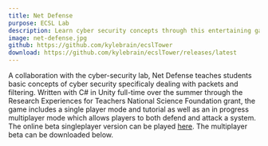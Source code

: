 ```yaml
---
title: Net Defense
purpose: ECSL Lab
description: Learn cyber security concepts through this entertaining game!
image: net-defense.jpg
github: https://github.com/kylebrain/ecslTower
download: https://github.com/kylebrain/ecslTower/releases/latest
---
```

A collaboration with the cyber-security lab, Net Defense teaches students basic concepts of cyber security specificaly dealing with packets and filtering. Written with C# in Unity full-time over the summer through the Research Experiences for Teachers National Science Foundation grant, the game includes a single player mode and tutorial as well as an in progress multiplayer mode which allows players to both defend and attack a system. The online beta singleplayer version can be played <a href="https://csint.unr.edu/NetDefense/netDefense.html" rel="noopener noreferrer" target="_blank">here</a>. The multiplayer beta can be downloaded below.
